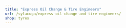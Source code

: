 ```yaml
---
title: "Express Oil Change & Tire Engineers"
url: /sylacuga/express-oil-change-and-tire-engineers/
shop: tyres
---
```

